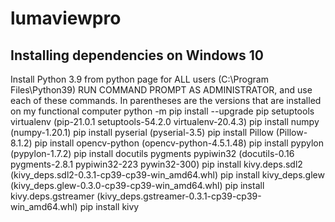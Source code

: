 # lumaviewpro



## Installing dependencies on Windows 10
Install Python 3.9 from python page for ALL users (C:\Program Files\Python39)
RUN COMMAND PROMPT AS ADMINISTRATOR, and use each of these commands. In parentheses are the versions that are installed on my functional computer
python -m pip install --upgrade pip setuptools virtualenv (pip-21.0.1 setuptools-54.2.0 virtualenv-20.4.3)
pip install numpy (numpy-1.20.1)
pip install pyserial (pyserial-3.5)
pip install Pillow (Pillow-8.1.2)
pip install opencv-python (opencv-python-4.5.1.48)
pip install pypylon (pypylon-1.7.2)
pip install docutils pygments pypiwin32 (docutils-0.16 pygments-2.8.1 pypiwin32-223 pywin32-300)
pip install kivy.deps.sdl2 (kivy_deps.sdl2-0.3.1-cp39-cp39-win_amd64.whl)
pip install kivy_deps.glew (kivy_deps.glew-0.3.0-cp39-cp39-win_amd64.whl)
pip install kivy.deps.gstreamer (kivy_deps.gstreamer-0.3.1-cp39-cp39-win_amd64.whl)
pip install kivy
